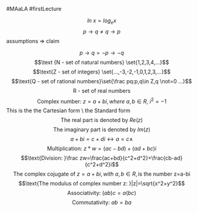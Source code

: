 #MAaLA #firstLecture 

$$ln\ x = log_ex$$
$$p \rightarrow q \not= q \rightarrow p$$
assumptions => claim

$$p \rightarrow q = \neg p \rightarrow \neg q$$
$$\text {N - set of natural numbers} \set{1,2,3,4,...}$$
$$\text{Z - set of integers} \set{...,-3,-2,-1,0,1,2,3,...}$$
$$\text{Q - set of rational numbers}\set{\frac pq:p,q\in Z,q \not=0 ...}$$
$$\text{R - set of real numbers}$$
$$\text{Complex number: }z=a+bi, where\ a,b\in R,\ i^2=-1$$
This is the the Cartesian form \ the Standard form
$$\text{The real part is denoted by }Re(z)$$
$$\text{The imaginary part is denoted by }Im(z)$$
$$a+bi=c+di\leftrightarrow a=c\wedge$$
$$\text{Multiplication: } z*w=(ac-bd)+(ad+bc)i$$
$$\text{Division: }\frac zw=\frac{ac+bd}{c^2+d^2}+\frac{cb-ad}{c^2+d^2}i$$
$$\text{The complex cojugate of }z=a+bi,with\ a,b\in{R},\text{is the number z=a-bi}$$
$$\text{The modulus of complex number z: }|z|=\sqrt{x^2+y^2}$$
$$\text{Associativity: }(ab)c=a(bc)$$
$$\text{Commutativity: }ab=ba$$
